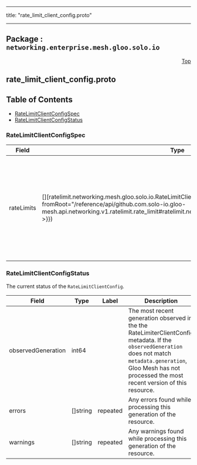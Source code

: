 
---

title: "rate_limit_client_config.proto"

---

## Package : `networking.enterprise.mesh.gloo.solo.io`



<a name="top"></a>

<a name="API Reference for rate_limit_client_config.proto"></a>
<p align="right"><a href="#top">Top</a></p>

## rate_limit_client_config.proto


## Table of Contents
  - [RateLimitClientConfigSpec](#networking.enterprise.mesh.gloo.solo.io.RateLimitClientConfigSpec)
  - [RateLimitClientConfigStatus](#networking.enterprise.mesh.gloo.solo.io.RateLimitClientConfigStatus)







<a name="networking.enterprise.mesh.gloo.solo.io.RateLimitClientConfigSpec"></a>

### RateLimitClientConfigSpec



| Field | Type | Label | Description |
| ----- | ---- | ----- | ----------- |
| rateLimits | [][ratelimit.networking.mesh.gloo.solo.io.RateLimitClient]({{< versioned_link_path fromRoot="/reference/api/github.com.solo-io.gloo-mesh.api.networking.v1.ratelimit.rate_limit#ratelimit.networking.mesh.gloo.solo.io.RateLimitClient" >}}) | repeated | Actions specify how the client (Envoy) will compose the descriptors that will be sent to the server to make a rate limiting decision. |
  





<a name="networking.enterprise.mesh.gloo.solo.io.RateLimitClientConfigStatus"></a>

### RateLimitClientConfigStatus
The current status of the `RateLimitClientConfig`.


| Field | Type | Label | Description |
| ----- | ---- | ----- | ----------- |
| observedGeneration | int64 |  | The most recent generation observed in the the RateLimiterClientConfig metadata. If the `observedGeneration` does not match `metadata.generation`, Gloo Mesh has not processed the most recent version of this resource. |
  | errors | []string | repeated | Any errors found while processing this generation of the resource. |
  | warnings | []string | repeated | Any warnings found while processing this generation of the resource. |
  




 <!-- end messages -->

 <!-- end enums -->

 <!-- end HasExtensions -->

 <!-- end services -->

